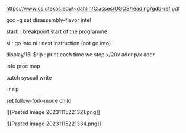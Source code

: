 
https://www.cs.utexas.edu/~dahlin/Classes/UGOS/reading/gdb-ref.pdf



gcc -g
set disassembly-flavor intel

starti : breakpoint start of the programme

si : go into
ni : next instruction (not go into)

display/15i $rip : print each time we stop
x/20x addr
p/x addr

info proc map

catch syscall write

i r rip


set follow-fork-mode child


![[Pasted image 20231115221321.png]]

![[Pasted image 20231115221334.png]]


